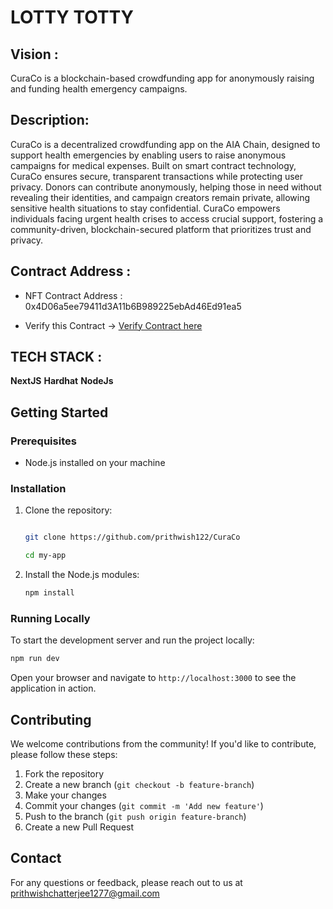 ﻿# LOTTY TOTTY

 ## Vision :
 
  CuraCo is a blockchain-based crowdfunding app for anonymously raising and funding health emergency campaigns.
  
 ## Description: 

 CuraCo is a decentralized crowdfunding app on the AIA Chain, designed to support health emergencies by enabling users to raise anonymous campaigns for medical expenses. Built on smart contract technology, CuraCo ensures secure, transparent transactions while protecting user privacy. Donors can contribute anonymously, helping those in need without revealing their identities, and campaign creators remain private, allowing sensitive health situations to stay confidential. CuraCo empowers individuals facing urgent health crises to access crucial support, fostering a community-driven, blockchain-secured platform that prioritizes trust and privacy.

 
## Contract Address : 
- NFT Contract Address : 0x4D06a5ee79411d3A11b6B989225ebAd46Ed91ea5

- Verify this Contract -> [Verify Contract here ](https://testnet.aiascan.com/address/0x4D06a5ee79411d3A11b6B989225ebAd46Ed91ea5)



## TECH STACK :

**NextJS**
**Hardhat**
**NodeJs**


## Getting Started

### Prerequisites

- Node.js installed on your machine

### Installation

1. Clone the repository:
    ```bash
    
    git clone https://github.com/prithwish122/CuraCo

    cd my-app
    ```

2. Install the Node.js modules:
    ```bash
    npm install
    ```

### Running Locally

To start the development server and run the project locally:

```bash
npm run dev
```

Open your browser and navigate to `http://localhost:3000` to see the application in action.

## Contributing

We welcome contributions from the community! If you'd like to contribute, please follow these steps:

1. Fork the repository
2. Create a new branch (`git checkout -b feature-branch`)
3. Make your changes
4. Commit your changes (`git commit -m 'Add new feature'`)
5. Push to the branch (`git push origin feature-branch`)
6. Create a new Pull Request

## Contact

For any questions or feedback, please reach out to us at prithwishchatterjee1277@gmail.com
 


